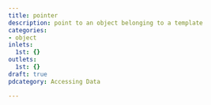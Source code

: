 ```yaml
---
title: pointer
description: point to an object belonging to a template
categories:
- object
inlets:
  1st: {}
outlets:
  1st: {}
draft: true
pdcategory: Accessing Data

---
```

